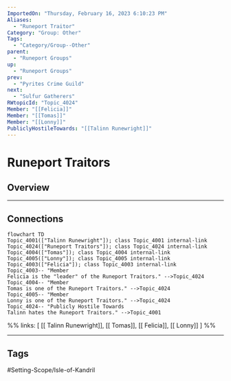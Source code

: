 ```yaml
---
ImportedOn: "Thursday, February 16, 2023 6:10:23 PM"
Aliases:
  - "Runeport Traitor"
Category: "Group: Other"
Tags:
  - "Category/Group--Other"
parent:
  - "Runeport Groups"
up:
  - "Runeport Groups"
prev:
  - "Pyrites Crime Guild"
next:
  - "Sulfur Gatherers"
RWtopicId: "Topic_4024"
Member: "[[Felicia]]"
Member: "[[Tomas]]"
Member: "[[Lonny]]"
PubliclyHostileTowards: "[[Talinn Runewright]]"
---
```

# Runeport Traitors
## Overview
---
## Connections
```mermaid
flowchart TD
Topic_4001(["Talinn Runewright"]); class Topic_4001 internal-link
Topic_4024(["Runeport Traitors"]); class Topic_4024 internal-link
Topic_4004(["Tomas"]); class Topic_4004 internal-link
Topic_4005(["Lonny"]); class Topic_4005 internal-link
Topic_4003(["Felicia"]); class Topic_4003 internal-link
Topic_4003-- "Member
Felicia is the "leader" of the Runeport Traitors." -->Topic_4024
Topic_4004-- "Member
Tomas is one of the Runeport Traitors." -->Topic_4024
Topic_4005-- "Member
Lonny is one of the Runeport Traitors." -->Topic_4024
Topic_4024-- "Publicly Hostile Towards
Talinn hates the Runeport Traitors." -->Topic_4001
```
%%
links: [ [[ Talinn Runewright]], [[ Tomas]], [[ Felicia]], [[ Lonny]] ]
%%


---
## Tags
#Setting-Scope/Isle-of-Kandril

